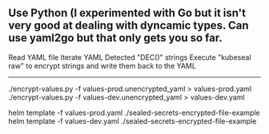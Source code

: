 Use Python (I experimented with Go but it isn't very good at dealing with dyncamic types.  Can use yaml2go but that only gets you so far.
----
Read YAML file
Iterate YAML
Detected "DEC()" strings
Execute "kubeseal raw" to encrypt strings and write them back to the YAML


---
 ./encrypt-values.py -f values-prod.unencrypted_yaml > values-prod.yaml
 ./encrypt-values.py -f values-dev.unencrypted_yaml > values-dev.yaml

 helm template -f values-prod.yaml ./sealed-secrets-encrypted-file-example
 helm template -f values-dev.yaml ./sealed-secrets-encrypted-file-example